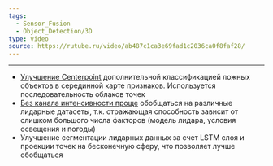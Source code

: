 ```yaml
---
tags:
  - Sensor_Fusion
  - Object_Detection/3D
type: video
source: https://rutube.ru/video/ab487c1ca3e69fad1c2036ca0f8faf28/
---
```


---

- [Улучшение Centerpoint](https://rutube.ru/video/ab487c1ca3e69fad1c2036ca0f8faf28/?t=2323&r=plwd   ) дополнительной классификацией ложных объектов в серединной карте признаков. Используется последовательность облаков точек   
- [Без канала интенсивности проще](https://rutube.ru/video/ab487c1ca3e69fad1c2036ca0f8faf28/?r=wd&t=2941) обобщаться на различные лидарные датасеты, т.к. отражающая способность зависит от слишком большого числа факторов (модель лидара, условия освещения и погоды)   
- Улучшение сегментации лидарных данных за счет LSTM слоя и проекции точек на бесконечную сферу, что позволяет лучше обобщаться    